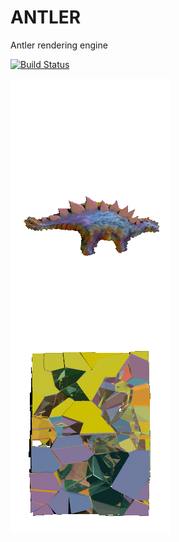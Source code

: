 # ANTLER
Antler rendering engine

[![Build Status](https://travis-ci.org/FreddyWordingham/arctk.svg?branch=master)](https://travis-ci.org/FreddyWordingham/arctk)

![image info](./res/animations/dino.gif)
![image info](./res/animations/shatter.gif)
